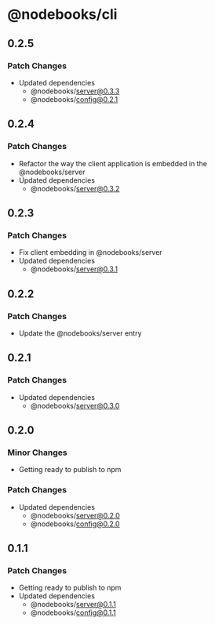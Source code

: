 # @nodebooks/cli

## 0.2.5

### Patch Changes

- Updated dependencies
  - @nodebooks/server@0.3.3
  - @nodebooks/config@0.2.1

## 0.2.4

### Patch Changes

- Refactor the way the client application is embedded in the @nodebooks/server
- Updated dependencies
  - @nodebooks/server@0.3.2

## 0.2.3

### Patch Changes

- Fix client embedding in @nodebooks/server
- Updated dependencies
  - @nodebooks/server@0.3.1

## 0.2.2

### Patch Changes

- Update the @nodebooks/server entry

## 0.2.1

### Patch Changes

- Updated dependencies
  - @nodebooks/server@0.3.0

## 0.2.0

### Minor Changes

- Getting ready to publish to npm

### Patch Changes

- Updated dependencies
  - @nodebooks/server@0.2.0
  - @nodebooks/config@0.2.0

## 0.1.1

### Patch Changes

- Getting ready to publish to npm
- Updated dependencies
  - @nodebooks/server@0.1.1
  - @nodebooks/config@0.1.1
